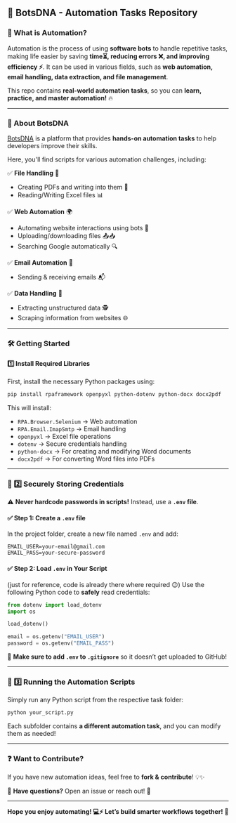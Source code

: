 ## 🤖 BotsDNA - Automation Tasks Repository  

### 🌟 What is Automation?  
Automation is the process of using **software bots** to handle repetitive tasks, making life easier by saving **time⏳, reducing errors ❌, and improving efficiency ⚡**. It can be used in various fields, such as **web automation, email handling, data extraction, and file management**.  

This repo contains **real-world automation tasks**, so you can **learn, practice, and master automation!** 🔥  

---

### 🔗 About **BotsDNA**  
[BotsDNA](https://www.botsdna.com/) is a platform that provides **hands-on automation tasks** to help developers improve their skills.  

Here, you'll find scripts for various automation challenges, including:  

✅ **File Handling** 📂  
   - Creating PDFs and writing into them 📝  
   - Reading/Writing Excel files 📊  

✅ **Web Automation** 🌍  
   - Automating website interactions using bots 🤖  
   - Uploading/downloading files 📤📥  
   - Searching Google automatically 🔍  

✅ **Email Automation** 📧  
   - Sending & receiving emails 📬  

✅ **Data Handling** 📜  
   - Extracting unstructured data 🕵️  
   - Scraping information from websites 🌐  

---

### 🛠️ **Getting Started**  
#### **1️⃣ Install Required Libraries**  
First, install the necessary Python packages using:  

```bash
pip install rpaframework openpyxl python-dotenv python-docx docx2pdf
```

This will install:  
- `RPA.Browser.Selenium` → Web automation  
- `RPA.Email.ImapSmtp` → Email handling  
- `openpyxl` → Excel file operations  
- `dotenv` → Secure credentials handling  
- `python-docx` → For creating and modifying Word documents
- `docx2pdf` → For converting Word files into PDFs

---

### 🔑 **2️⃣ Securely Storing Credentials**  
⚠️ **Never hardcode passwords in scripts!** Instead, use a **`.env` file**.  

#### ✅ **Step 1: Create a `.env` file**  
In the project folder, create a new file named `.env` and add:  

```env
EMAIL_USER=your-email@gmail.com
EMAIL_PASS=your-secure-password
```

#### ✅ **Step 2: Load `.env` in Your Script**  
(just for reference, code is already there where required 😉)
Use the following Python code to **safely** read credentials:  

```python
from dotenv import load_dotenv
import os

load_dotenv()

email = os.getenv("EMAIL_USER")
password = os.getenv("EMAIL_PASS")
```

📌 **Make sure to add `.env` to `.gitignore`** so it doesn’t get uploaded to GitHub!  

---

### 🚀 **3️⃣ Running the Automation Scripts**  
Simply run any Python script from the respective task folder:  

```bash
python your_script.py
```

Each subfolder contains **a different automation task**, and you can modify them as needed!  

---

### ❓ **Want to Contribute?**  
If you have new automation ideas, feel free to **fork & contribute**! 💡✨  

📩 **Have questions?** Open an issue or reach out! 🤗  

---

**Hope you enjoy automating! 💻⚡ Let’s build smarter workflows together!** 🚀  
